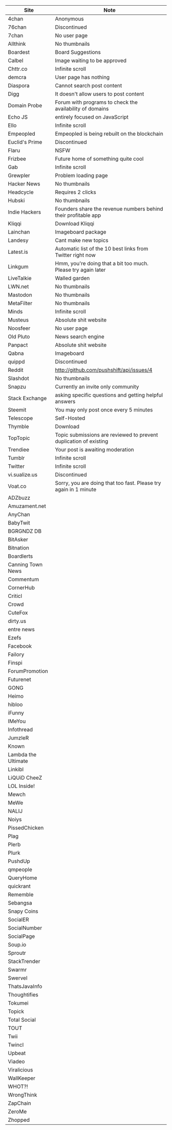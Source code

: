 Site | Note
-----|-----
4chan | Anonymous
76chan | Discontinued
7chan | No user page
Allthink | No thumbnails
Boardest | Board Suggestions
Calbel | Image waiting to be approved
Chttr.co | Infinite scroll
demcra | User page has nothing
Diaspora | Cannot search post content
Digg | It doesn't allow users to post content
Domain Probe | Forum with programs to check the availability of domains
Echo JS | entirely focused on JavaScript
Ello | Infinite scroll
Empeopled | Empeopled is being rebuilt on the blockchain
Euclid's Prime | Discontinued
Flaru | NSFW
Frizbee | Future home of something quite cool
Gab | Infinite scroll
Grewpler | Problem loading page
Hacker News | No thumbnails
Headcycle | Requires 2 clicks
Hubski | No thumbnails
Indie Hackers | Founders share the revenue numbers behind their profitable app
Kliqqi | Download Kliqqi
Lainchan | Imageboard package
Landesy | Cant make new topics
Latest.is | Automatic list of the 10 best links from Twitter right now
Linkgum | Hmm, you're doing that a bit too much. Please try again later
LiveTalkie | Walled garden
LWN.net | No thumbnails
Mastodon | No thumbnails
MetaFilter | No thumbnails
Minds | Infinite scroll
Musteus | Absolute shit website
Noosfeer | No user page
Old Pluto | News search engine
Panpact | Absolute shit website
Qabna | Imageboard
quippd | Discontinued
Reddit | http://github.com/pushshift/api/issues/4
Slashdot | No thumbnails
Snapzu | Currently an invite only community
Stack Exchange | asking specific questions and getting helpful answers
Steemit | You may only post once every 5 minutes
Telescope | Self-Hosted
Thymble | Download
TopTopic | Topic submissions are reviewed to prevent duplication of existing
Trendiee | Your post is awaiting moderation
Tumblr | Infinite scroll
Twitter | Infinite scroll
vi.sualize.us | Discontinued
Voat.co | Sorry, you are doing that too fast. Please try again in 1 minute
ADZbuzz |
Amuzament.net |
AnyChan |
BabyTwit |
BGRGNDZ DB |
BitAsker |
Bitnation |
Boardlerts |
Canning Town News |
Commentum |
CornerHub |
Criticl |
Crowd |
CuteFox |
dirty.us |
entre news |
Ezefs |
Facebook |
Failory |
Finspi |
ForumPromotion |
Futurenet |
GONG |
Heimo |
hibloo |
iFunny |
IMeYou |
Infothread |
JumzleR |
Known |
Lambda the Ultimate |
Linkibl |
LiQUiD CheeZ |
LOL Inside! |
Mewch |
MeWe |
NALIJ |
Noiys |
PissedChicken |
Plag |
Plerb |
Plurk |
PushdUp |
qmpeople |
QueryHome |
quickrant |
Rememble |
Sebangsa |
Snapy Coins |
SocialER |
SocialNumber |
SocialPage |
Soup.io |
Sproutr |
StackTrender |
Swarmr |
Swervel |
ThatsJavaInfo |
Thoughtifies |
Tokumei |
Topick |
Total Social |
TOUT |
Twii |
Twincl |
Upbeat |
Viadeo |
Viralicious |
WallKeeper |
WHOT?! |
WrongThink |
ZapChain |
ZeroMe |
Zhopped |
